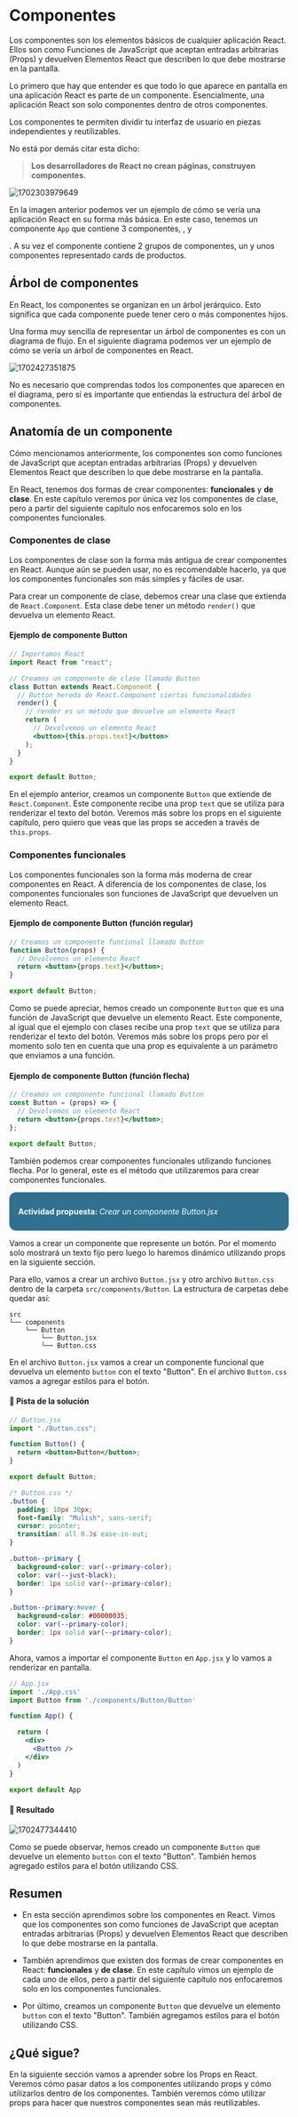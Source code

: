 # Componentes

Los componentes son los elementos básicos de cualquier aplicación React. Ellos son como Funciones de JavaScript que aceptan entradas arbitrarias (Props) y devuelven Elementos React que describen lo que debe mostrarse en la pantalla.

Lo primero que hay que entender es que todo lo que aparece en pantalla en una aplicación React es parte de un componente. Esencialmente, una aplicación React son solo componentes dentro de otros componentes.

Los componentes te permiten dividir tu interfaz de usuario en piezas independientes y reutilizables.

No está por demás citar esta dicho:

> **Los desarrolladores de React no crean páginas, construyen componentes.**

![1702303979649](image/02-Components/1702303979649.png)

En la imagen anterior podemos ver un ejemplo de cómo se vería una aplicación React en su forma más básica. En este caso, tenemos un componente `App` que contiene 3 componentes, <Navbar />, <Home /> y <Footer />. A su vez el componente <Home /> contiene 2 grupos de componentes, un <Banner /> y unos componentes <Card /> representado cards de productos.

## Árbol de componentes

En React, los componentes se organizan en un árbol jerárquico. Esto significa que cada componente puede tener cero o más componentes hijos.

Una forma muy sencilla de representar un árbol de componentes es con un diagrama de flujo. En el siguiente diagrama podemos ver un ejemplo de cómo se vería un árbol de componentes en React.

![1702427351875](image/02-Components/1702427351875.png)

No es necesario que comprendas todos los componentes que aparecen en el diagrama, pero sí es importante que entiendas la estructura del árbol de componentes.

## Anatomía de un componente

Cómo mencionamos anteriormente, los componentes son como funciones de JavaScript que aceptan entradas arbitrarias (Props) y devuelven Elementos React que describen lo que debe mostrarse en la pantalla.

En React, tenemos dos formas de crear componentes: **funcionales** y **de clase**. En este capítulo veremos por única vez los componentes de clase, pero a partir del siguiente capítulo nos enfocaremos solo en los componentes funcionales.

### Componentes de clase

Los componentes de clase son la forma más antigua de crear componentes en React. Aunque aún se pueden usar, no es recomendable hacerlo, ya que los componentes funcionales son más simples y fáciles de usar.

Para crear un componente de clase, debemos crear una clase que extienda de `React.Component`. Esta clase debe tener un método `render()` que devuelva un elemento React.

#### Ejemplo de componente Button

```jsx
// Importamos React
import React from "react";

// Creamos un componente de clase llamado Button
class Button extends React.Component {
  // Button hereda de React.Component ciertas funcionalidades
  render() {
    // render es un método que devuelve un elemento React
    return (
      // Devolvemos un elemento React
      <button>{this.props.text}</button>
    );
  }
}

export default Button;
```

En el ejemplo anterior, creamos un componente `Button` que extiende de `React.Component`. Este componente recibe una prop `text` que se utiliza para renderizar el texto del botón. Veremos más sobre los props en el siguiente capítulo, pero quiero que veas que las props se acceden a través de `this.props`.

### Componentes funcionales

Los componentes funcionales son la forma más moderna de crear componentes en React. A diferencia de los componentes de clase, los componentes funcionales son funciones de JavaScript que devuelven un elemento React.

#### Ejemplo de componente Button (función regular)

```jsx
// Creamos un componente funcional llamado Button
function Button(props) {
  // Devolvemos un elemento React
  return <button>{props.text}</button>;
}

export default Button;
```

Como se puede apreciar, hemos creado un componente `Button` que es una función de JavaScript que devuelve un elemento React. Este componente, al igual que el ejemplo con clases recibe una prop `text` que se utiliza para renderizar el texto del botón. Veremos más sobre los props pero por el momento solo ten en cuenta que una prop es equivalente a un parámetro que enviamos a una función.

#### Ejemplo de componente Button (función flecha)

```jsx
// Creamos un componente funcional llamado Button
const Button = (props) => {
  // Devolvemos un elemento React
  return <button>{props.text}</button>;
};

export default Button;
```

También podemos crear componentes funcionales utilizando funciones flecha. Por lo general, este es el método que utilizaremos para crear componentes funcionales.

<div style="background-color: #31708f; color: #FFFFFF; border-radius: 12px; padding: 16px">
    <h4 style="margin: 10px 0">Actividad propuesta:  <i style="font-weight: normal">Crear un componente Button.jsx</i>   </h4>
</div>

Vamos a crear un componente que represente un botón. Por el momento solo mostrará un texto fijo pero luego lo haremos dinámico utilizando props en la siguiente sección.

Para ello, vamos a crear un archivo `Button.jsx` y otro archivo `Button.css` dentro de la carpeta `src/components/Button`. La estructura de carpetas debe quedar así:

```
src
└── components
    └── Button
        └── Button.jsx
        └── Button.css
```

En el archivo `Button.jsx` vamos a crear un componente funcional que devuelva un elemento `button` con el texto "Button". En el archivo `Button.css` vamos a agregar estilos para el botón.

#### 🔎 Pista de la solución

```jsx
// Button.jsx
import "./Button.css";

function Button() {
  return <button>Button</button>;
}

export default Button;
```

```css
/* Button.css */
.button {
  padding: 10px 30px;
  font-family: "Mulish", sans-serif;
  cursor: pointer;
  transition: all 0.3s ease-in-out;
}

.button--primary {
  background-color: var(--primary-color);
  color: var(--just-black);
  border: 1px solid var(--primary-color);
}

.button--primary:hover {
  background-color: #00000035;
  color: var(--primary-color);
  border: 1px solid var(--primary-color);
}
```

Ahora, vamos a importar el componente `Button` en `App.jsx` y lo vamos a renderizar en pantalla.

```jsx
// App.jsx
import './App.css'
import Button from './components/Button/Button'

function App() {

  return (
    <div>
      <Button />
    </div>
  )
}

export default App
```


#### 🚀 Resultado

![1702477344410](image/02-Components/1702477344410.png)


Como se puede observar, hemos creado un componente `Button` que devuelve un elemento `button` con el texto "Button". También hemos agregado estilos para el botón utilizando CSS.


## Resumen

- En esta sección aprendimos sobre los componentes en React. Vimos que los componentes son como funciones de JavaScript que aceptan entradas arbitrarias (Props) y devuelven Elementos React que describen lo que debe mostrarse en la pantalla.

- También aprendimos que existen dos formas de crear componentes en React: **funcionales** y **de clase**. En este capítulo vimos un ejemplo de cada uno de ellos, pero a partir del siguiente capítulo nos enfocaremos solo en los componentes funcionales.

- Por último, creamos un componente `Button` que devuelve un elemento `button` con el texto "Button". También agregamos estilos para el botón utilizando CSS.

## ¿Qué sigue?

En la siguiente sección vamos a aprender sobre los Props en React. Veremos cómo pasar datos a los componentes utilizando props y cómo utilizarlos dentro de los componentes. También veremos cómo utilizar props para hacer que nuestros componentes sean más reutilizables.


